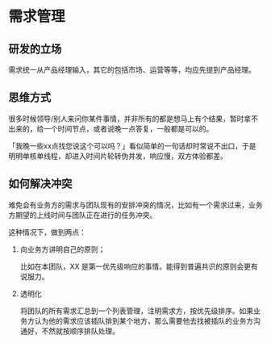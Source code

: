 # 需求管理

## 研发的立场

需求统一从产品经理输入，其它的包括市场、运营等等，均应先提到产品经理。

## 思维方式

很多时候领导/别人来问你某件事情，并非所有的都是想马上有个结果，暂时拿不出来的，给一个时间节点，或者说晚一点答复，一般都是可以的。

「我晚一些xx点找您说这个可以吗？」看似简单的一句话却时常说不出口，于是明明单核单线程，却进入时间片轮转伪并发，响应慢，双方体验都差。

## 如何解决冲突

难免会有业务方的需求与团队现有的安排冲突的情况，比如有一个需求过来，业务方期望的上线时间与团队正在进行的任务冲突。

这种情况下，做到两点：

1. 向业务方讲明自己的原则；

    比如在本团队，XX 是第一优先级响应的事情。能得到普遍共识的原则会更有说服力。

2. 透明化

    将团队的所有需求汇总到一个列表管理，注明需求方，按优先级排序。如果业务方认为他的需求应该插队排到某个地方，那么需要他去找被插队的业务方沟通好，不然就按顺序排队处理。
